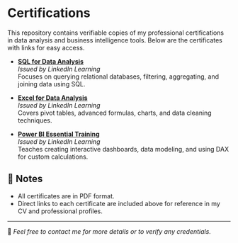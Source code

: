 # Certifications

This repository contains verifiable copies of my professional certifications in data analysis and business intelligence tools. Below are the certificates with links for easy access.

- **[SQL for Data Analysis](https://github.com/yourusername/certifications/blob/main/SQL_Certificate.pdf)**  
  *Issued by LinkedIn Learning*  
  Focuses on querying relational databases, filtering, aggregating, and joining data using SQL.

- **[Excel for Data Analysis](https://github.com/yourusername/certifications/blob/main/Excel_Certificate.pdf)**  
  *Issued by LinkedIn Learning*  
  Covers pivot tables, advanced formulas, charts, and data cleaning techniques.

- **[Power BI Essential Training](https://github.com/yourusername/certifications/blob/main/PowerBI_Certificate.pdf)**  
  *Issued by LinkedIn Learning*  
  Teaches creating interactive dashboards, data modeling, and using DAX for custom calculations.

## 🔗 Notes
- All certificates are in PDF format.
- Direct links to each certificate are included above for reference in my CV and professional profiles.

---

📧 *Feel free to contact me for more details or to verify any credentials.*
